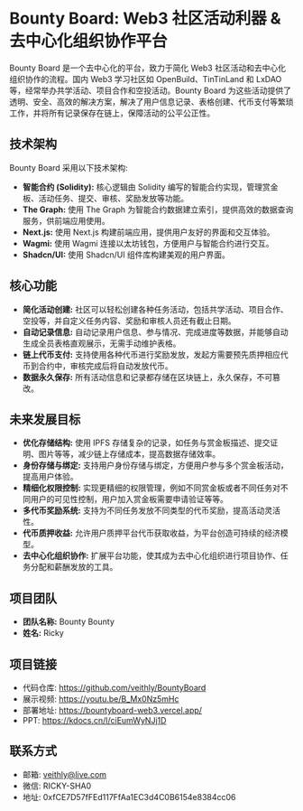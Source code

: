# Bounty Board: Web3 社区活动利器 & 去中心化组织协作平台

Bounty Board 是一个去中心化的平台，致力于简化 Web3 社区活动和去中心化组织协作的流程。国内 Web3 学习社区如 OpenBuild、TinTinLand 和 LxDAO 等，经常举办共学活动、项目合作和空投活动。Bounty Board 为这些活动提供了透明、安全、高效的解决方案，解决了用户信息记录、表格创建、代币支付等繁琐工作，并将所有记录保存在链上，保障活动的公平公正性。

## 技术架构

Bounty Board 采用以下技术架构:

- **智能合约 (Solidity):** 核心逻辑由 Solidity 编写的智能合约实现，管理赏金板、活动任务、提交、审核、奖励发放等功能。
- **The Graph:** 使用 The Graph 为智能合约数据建立索引，提供高效的数据查询服务，供前端应用使用。
- **Next.js:** 使用 Next.js 构建前端应用，提供用户友好的界面和交互体验。
- **Wagmi:** 使用 Wagmi 连接以太坊钱包，方便用户与智能合约进行交互。
- **Shadcn/UI:** 使用 Shadcn/UI 组件库构建美观的用户界面。

## 核心功能

- **简化活动创建:**  社区可以轻松创建各种任务活动，包括共学活动、项目合作、空投等，并自定义任务内容、奖励和审核人员还有截止日期。
- **自动记录信息:**  自动记录用户信息、参与情况、完成进度等数据，并能够自动生成全员表格直观展示，无需手动维护表格。
- **链上代币支付:**  支持使用各种代币进行奖励发放，发起方需要预先质押相应代币到合约中，审核完成后将自动发放代币。
- **数据永久保存:**  所有活动信息和记录都存储在区块链上，永久保存，不可篡改。

## 未来发展目标

- **优化存储结构:**  使用 IPFS 存储复杂的记录，如任务与赏金板描述、提交证明、图片等等，减少链上存储成本，提高数据存储效率。
- **身份存储与绑定:**  支持用户身份存储与绑定，方便用户参与多个赏金板活动，提高用户体验。
- **精细化权限控制:** 实现更精细的权限管理，例如不同赏金板或者不同任务对不同用户的可见性控制，用户加入赏金板需要申请验证等等。
- **多代币奖励系统:**  支持为不同任务发放不同类型的代币奖励，提高活动灵活性。
- **代币质押收益:**  允许用户质押平台代币获取收益，为平台创造可持续的经济模型。
- **去中心化组织协作:**  扩展平台功能，使其成为去中心化组织进行项目协作、任务分配和薪酬发放的工具。

## 项目团队

- **团队名称:** Bounty Bounty
- **姓名:** Ricky

## 项目链接

- 代码仓库: <https://github.com/veithly/BountyBoard>
- 展示视频: <https://youtu.be/B_Mx0Nz5mHc>
- 部署地址: <https://bountyboard-web3.vercel.app/>
- PPT: <https://kdocs.cn/l/ciEumWyNJj1D>

## 联系方式

- 邮箱: <veithly@live.com>
- 微信: RICKY-SHA0
- 地址: 0xfCE7D57fFEd117FfAa1EC3d4C0B6154e8384cc06
